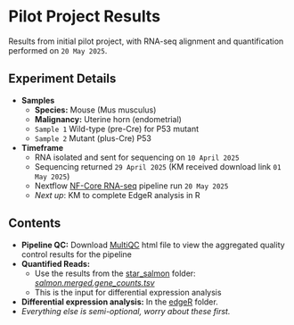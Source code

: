 # Pilot Project Results
Results from initial pilot project, with RNA-seq alignment and quantification performed on `20 May 2025`.

## Experiment Details
- **Samples**
  - **Species:** Mouse (Mus musculus)
  - **Malignancy:** Uterine horn (endometrial)
  - `Sample 1` Wild-type (pre-Cre) for P53 mutant
  - `Sample 2` Mutant (plus-Cre) P53
- **Timeframe**
  -   RNA isolated and sent for sequencing on `10 April 2025`
  -   Sequencing returned `29 April 2025` (KM received download link `01 May 2025`)
  -   Nextflow [NF-Core RNA-seq](https://github.com/nf-core/rnaseq) pipeline run `20 May 2025`
  -   *Next up*: KM to complete EdgeR analysis in R

## Contents
- **Pipeline QC:** Download [MultiQC](multiqc_report.html) html file to view the aggregated quality control results for the pipeline
- **Quantified Reads:**
  - Use the results from the [star_salmon](results/star_salmon) folder: *[salmon.merged.gene_counts.tsv](results/star_salmon/salmon.merged.gene_counts.tsv)*
  - This is the input for differential expression analysis
- **Differential expression analysis:** In the [edgeR](EdgeR) folder.
- *Everything else is semi-optional, worry about these first.*
